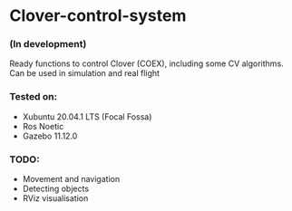 # Clover-control-system
### (In development)

Ready functions to control Clover (COEX), including some CV algorithms.  
Can be used in simulation and real flight

### Tested on:
- Xubuntu 20.04.1 LTS (Focal Fossa)
- Ros Noetic
- Gazebo 11.12.0

### TODO:
- Movement and navigation 
- Detecting objects
- RViz visualisation 
